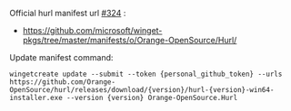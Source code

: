 Official hurl manifest url [#324](https://github.com/Orange-OpenSource/hurl/issues/324) :

- https://github.com/microsoft/winget-pkgs/tree/master/manifests/o/Orange-OpenSource/Hurl/

Update manifest command:
 
```
wingetcreate update --submit --token {personal_github_token} --urls https://github.com/Orange-OpenSource/hurl/releases/download/{version}/hurl-{version}-win64-installer.exe --version {version} Orange-OpenSource.Hurl
```
